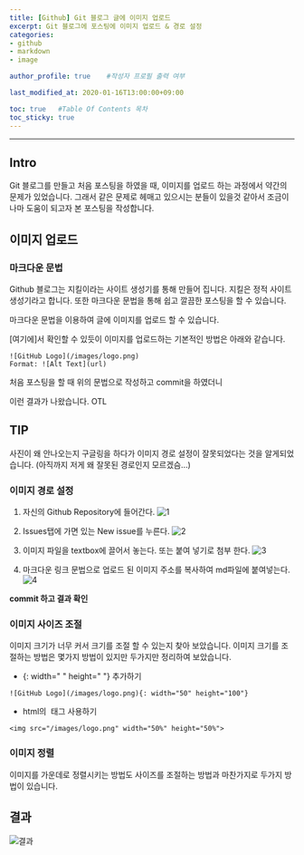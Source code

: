 ```yaml
---
title: [Github] Git 블로그 글에 이미지 업로드 
excerpt: Git 블로그에 포스팅에 이미지 업로드 & 경로 설정
categories:
- github
- markdown
- image

author_profile: true    #작성자 프로필 출력 여부

last_modified_at: 2020-01-16T13:00:00+09:00

toc: true   #Table Of Contents 목차 
toc_sticky: true
---
```


---
## Intro
Git 블로그를 만들고 처음 포스팅을 하였을 때, 이미지를 업로드 하는 과정에서 약간의 문제가 있었습니다.
그래서 같은 문제로 헤매고 있으시는 분들이 있을것 같아서 조금이나마 도움이 되고자 본 포스팅을 작성합니다. 

## 이미지 업로드
### 마크다운 문법
Github 블로그는 지킬이라는 사이트 생성기를 통해 만들어 집니다. 지킬은 정적 사이트 생성기라고 합니다. 
또한 마크다운 문법을 통해 쉽고 깔끔한 포스팅을 할 수 있습니다. 

마크다운 문법을 이용하여 글에 이미지를 업로드 할 수 있습니다. 

[여기에]서 확인할 수 있듯이 이미지를 업로드하는 기본적인 방법은 아래와 같습니다.

```
![GitHub Logo](/images/logo.png)
Format: ![Alt Text](url)
```

처음 포스팅을 할 때 위의 문법으로 작성하고 commit을 하였더니


이런 결과가 나왔습니다. OTL



## TIP
사진이 왜 안나오는지 구글링을 하다가 이미지 경로 설정이 잘못되었다는 것을 알게되었습니다.
(아직까지 저게 왜 잘못된 경로인지 모르겠슴...)

### 이미지 경로 설정
1. 자신의 Github Repository에 들어간다.
![1](https://user-images.githubusercontent.com/47733530/72496134-12210a00-386c-11ea-80a9-d22f01b59af8.png)

2. Issues탭에 가면 있는 New issue를 누른다.
![2](https://user-images.githubusercontent.com/47733530/72496136-14836400-386c-11ea-8a34-c90dd18ea511.png)

3. 이미지 파일을 textbox에 끌어서 놓는다. 또는 붙여 넣기로 첨부 한다. 
![3](https://user-images.githubusercontent.com/47733530/72496141-16e5be00-386c-11ea-92eb-cdffc77d75ca.png)

4. 마크다운 링크 문법으로 업로드 된 이미지 주소를 복사하여 md파일에 붙여넣는다. 
![4](https://user-images.githubusercontent.com/47733530/72496147-18af8180-386c-11ea-8c9a-dbcf36153e8a.png)

__commit 하고 결과 확인__



### 이미지 사이즈 조절 
이미지 크기가 너무 커서 크기를 조절 할 수 있는지 찾아 보았습니다.
이미지 크기를 조절하는 방법은 몇가지 방법이 있지만 두가지만 정리하여 보았습니다. 

- {: width=" " height=" "} 추가하기

```
![GitHub Logo](/images/logo.png){: width="50" height="100"}
```

- html의 <img> 태그 사용하기

```
<img src="/images/logo.png" width="50%" height="50%">
```

### 이미지 정렬
이미지를 가운데로 정렬시키는 방법도 사이즈를 조절하는 방법과 마찬가지로 두가지 방법이 있습니다.

## 결과
![결과](https://user-images.githubusercontent.com/47733530/72496152-1b11db80-386c-11ea-87c5-121d8a4ef7fa.png)